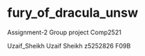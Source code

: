 # fury_of_dracula_unsw
Assignment-2 Group project Comp2521

Uzaif_Sheikh
Uzaif Sheikh
z5252826
F09B

